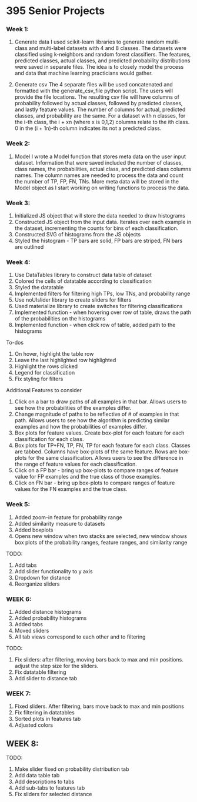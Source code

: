 # 395 Senior Projects

### Week 1:
1) Generate data
I used scikit-learn libraries to generate random multi-class and multi-label
datasets with 4 and 8 classes. The datasets were classified using k-neighbors
and random forest classifiers. The features, predicted classes, actual classes,
and predicted probability distributions were saved in separate files. The idea
is to closely model the process and data that machine learning practicians would
gather.

2) Generate csv
The 4 separate files will be used concatenated and formatted with the
generate_csv_file python script. The users will provide the file locations.
The resulting csv file will have columns of probability followed by actual classes,
followed by predicted classes, and lastly feature values. The number of columns
for actual, predicted classes, and probability are the same. For a dataset with
n classes, for the i-th class, the i + xn (where x is 0,1,2) columns relate to
the ith class. 0 in the (i + 1n)-th column indicates its not a predicted class.

### Week 2:
1) Model
I wrote a Model function that stores meta data on the user input dataset.
Information that were saved included the number of classes, class names, the probabilities, actual class, and predicted class columns names. The column names
are needed to process the data and count the number of TP, FP, FN, TNs. More
meta data will be stored in the Model object as I start working on writing
functions to process the data.

### Week 3:
1) Initialized JS object that will store the data needed to draw histograms
2) Constructed JS object from the input data. Iterates over each example in the
dataset, incrementing the counts for bins of each classification.
3) Constructed SVG of histograms from the JS objects
4) Styled the histogram - TP bars are solid, FP bars are striped, FN bars are
outlined

### Week 4:
1) Use DataTables library to construct data table of dataset
2) Colored the cells of datatable according to classification
3) Styled the datatable
4) Implemented filters for filtering high TPs, low TNs, and probability range
5) Use noUIslider library to create sliders for filters
6) Used materialize library to create switches for filtering classifications
7) Implemented function - when hovering over row of table, draws the path of the
probabilities on the histograms
8) Implemented function - when click row of table, added path to the histograms

To-dos
1) On hover, highlight the table row
2) Leave the last highlighted row highlighted
3) Highlight the rows clicked
4) Legend for classification
5) Fix styling for filters

Additional Features to consider
1) Click on a bar to draw paths of all examples in that bar. Allows users to
see how the probabilities of the examples differ.
2) Change magnitude of paths to be reflective of # of examples in that path.
Allows users to see how the algorithm is predicting similar examples and how the
probabilities of examples differ.
3) Box plots for feature values. Create box-plot for each feature for each
classification for each class.
4) Box plots for TP+FN, TP, FN, TP for each feature for each class. Classes
are tabbed. Columns have box-plots of the same feature. Rows are box-plots for
the same classification. Allows users to see the difference in the range
of feature values for each classification.
5) Click on a FP bar - bring up box-plots to compare ranges of feature value for
FP examples and the true class of those examples.
6) Click on FN bar - bring up box-plots to compare ranges of feature values for
the FN examples and the true class.

### Week 5:
1) Added zoom-in feature for probability range
2) Added similarity measure to datasets
3) Added boxplots
4) Opens new window when two stacks are selected, new window shows box plots of
the probability ranges, feature ranges, and similarity range

TODO:
1) Add tabs
2) Add slider functionality to y axis
3) Dropdown for distance
4) Reorganize sliders

### WEEK 6:
1) Added distance histograms
2) Added probability histograms
3) Added tabs
4) Moved sliders
5) All tab views correspond to each other and to filtering

TODO:
1) Fix sliders: after filtering, moving bars back to max and min positions.
adjust the step size for the sliders.
2) Fix datatable filtering
3) Add slider to distance tab

### WEEK 7:
1) Fixed sliders. After filtering, bars move back to max and min positions
2) Fix filtering in datatables
3) Sorted plots in features tab
4) Adjusted colors

## WEEK 8:
TODO:
1) Make slider fixed on probability distribution tab
2) Add data table tab
3) Add descriptions to tabs
4) Add sub-tabs to features tab
5) Fix sliders for selected distance
